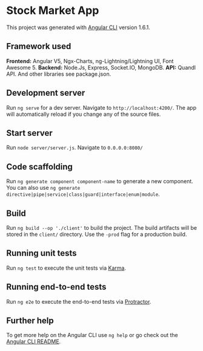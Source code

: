# Stock Market App

This project was generated with [Angular CLI](https://github.com/angular/angular-cli) version 1.6.1.

## Framework used

**Frontend:** Angular V5, Ngx-Charts, ng-Lightning/Lightning UI, Font Awesome 5.
**Backend:** Node.Js, Express, Socket.IO, MongoDB.
**API:** Quandl API.
 And other libraries see package.json.

## Development server

Run `ng serve` for a dev server. Navigate to `http://localhost:4200/`. The app will automatically reload if you change any of the source files.

## Start server

Run `node server/server.js`. Navigate to `0.0.0.0:8080/` 

## Code scaffolding

Run `ng generate component component-name` to generate a new component. You can also use `ng generate directive|pipe|service|class|guard|interface|enum|module`.

## Build

Run `ng build --op './client'` to build the project. The build artifacts will be stored in the `client/` directory. Use the `-prod` flag for a production build.

## Running unit tests

Run `ng test` to execute the unit tests via [Karma](https://karma-runner.github.io).

## Running end-to-end tests

Run `ng e2e` to execute the end-to-end tests via [Protractor](http://www.protractortest.org/).

## Further help

To get more help on the Angular CLI use `ng help` or go check out the [Angular CLI README](https://github.com/angular/angular-cli/blob/master/README.md).

